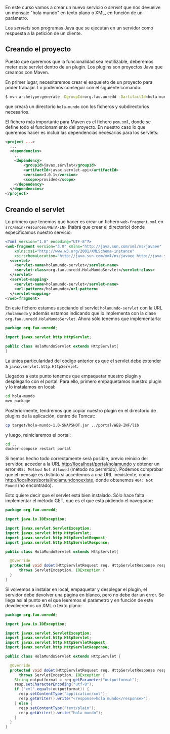 En este curso vamos a crear un nuevo servicio o *servlet* que nos devuelve un mensaje "hola mundo" en texto plano o XML, en función de un parámetro.

Los *servlets* son programas Java que se ejecutan en un servidor como respuesta a la petición de un cliente.

## Creando el proyecto

Puesto que queremos que la funcionalidad sea reutilizable, deberemos meter este servlet dentro de un plugin. Los plugins son proyectos Java que creamos con Maven.

En primer lugar, necesitaremos crear el esqueleto de un proyecto para poder trabajar. Lo podemos conseguir con el siguiente comando:

```bash
$ mvn archetype:generate -DgroupId=org.fao.unredd -DartifactId=hola-mundo -DarchetypeArtifactId=maven-archetype-quickstart -DinteractiveMode=false
```

que creará un directorio `hola-mundo` con los ficheros y subdirectorios necesarios.

El fichero más importante para Maven es el fichero `pom.xml`, donde se define todo el funcionamiento del proyecto. En nuestro caso lo que queremos hacer es incluir las dependencias necesarias para los servlets:

```xml
<project ...>
  ...
  <dependencies>
    ...
	<dependency>
		<groupId>javax.servlet</groupId>
		<artifactId>javax.servlet-api</artifactId>
		<version>3.0.1</version>
		<scope>provided</scope>
	</dependency>
  </dependencies>
</project>
```

## Creando el servlet

Lo primero que tenemos que hacer es crear un fichero `web-fragment.xml` en `src/main/resources/META-INF` (habrá que crear el directorio) donde especificamos nuestro servicio:

```xml
<?xml version="1.0" encoding="UTF-8"?>
<web-fragment version="3.0" xmlns="http://java.sun.com/xml/ns/javaee"
	xmlns:xsi="http://www.w3.org/2001/XMLSchema-instance"
	xsi:schemaLocation="http://java.sun.com/xml/ns/javaee http://java.sun.com/xml/ns/javaee/web-fragment_3_0.xsd">
  <servlet>
    <servlet-name>holamundo-servlet</servlet-name>
    <servlet-class>org.fao.unredd.HolaMundoServlet</servlet-class>
  </servlet>
  <servlet-mapping>
    <servlet-name>holamundo-servlet</servlet-name>
    <url-pattern>/holamundo</url-pattern>
  </servlet-mapping>
</web-fragment>
```

En este fichero estamos asociando el servlet ``holamundo-servlet`` con la URL `/holamundo` y además estamos indicando que lo implementa con la clase ``org.fao.unredd.HolaMundoServlet``. Ahora sólo tenemos que implementarla:

```java
package org.fao.unredd;

import javax.servlet.http.HttpServlet;

public class HolaMundoServlet extends HttpServlet{
}
```

La única particularidad del código anterior es que el servlet debe extender a `javax.servlet.http.HttpServlet`.

Llegados a este punto tenemos que empaquetar nuestro plugin y desplegarlo con el portal. Para ello, primero empaquetamos nuestro plugin y lo instalamos en local:

```bash
cd hola-mundo
mvn package
```

Posteriormente, tendremos que copiar nuestro plugin en el directorio de plugins de la aplicación, dentro de Tomcat:

```bash
cp target/hola-mundo-1.0-SNAPSHOT.jar ../portal/WEB-INF/lib
```

y luego, reiniciaremos el portal:

```bash
cd ..
docker-compose restart portal
```

Si hemos hecho todo correctamente será posible, previo reinicio del servidor, acceder a la URL [http://localhost/portal/holamundo](http://localhost:8082/portal/holamundo) y obtener un error `405: Method Not Allowed` (método no permitido). Podemos comprobar que el mensaje es distinto si accedemos a una URL inexistente, como [http://localhost/portal/holamundonoexiste](http://localhost:8082/portal/holamundonoexiste), donde obtenemos `404: Not Found` (no encontrado).

Esto quiere decir que el servlet está bien instalado. Sólo hace falta implementar el método GET, que es el que está pidiendo el navegador:

```java
package org.fao.unredd;

import java.io.IOException;

import javax.servlet.ServletException;
import javax.servlet.http.HttpServlet;
import javax.servlet.http.HttpServletRequest;
import javax.servlet.http.HttpServletResponse;

public class HolaMundoServlet extends HttpServlet{

  @Override
  protected void doGet(HttpServletRequest req, HttpServletResponse resp)
      throws ServletException, IOException {
  }
}
```

Si volvemos a instalar en local, empaquetar y desplegar el plugin, el servidor debe devolver una página en blanco, pero no debe dar un error. Se llega así al punto en el que leeremos el parámetro y en función de este devolveremos un XML o texto plano:

```java
package org.fao.unredd;

import java.io.IOException;

import javax.servlet.ServletException;
import javax.servlet.http.HttpServlet;
import javax.servlet.http.HttpServletRequest;
import javax.servlet.http.HttpServletResponse;

public class HolaMundoServlet extends HttpServlet {

  @Override
  protected void doGet(HttpServletRequest req, HttpServletResponse resp)
      throws ServletException, IOException {
    String outputformat = req.getParameter("outputformat");
    resp.setCharacterEncoding("utf-8");
    if ("xml".equals(outputformat)) {
      resp.setContentType("application/xml");
      resp.getWriter().write("<response>hola mundo</response>");
    } else {
      resp.setContentType("text/plain");
      resp.getWriter().write("hola mundo");
    }
  }
}
```